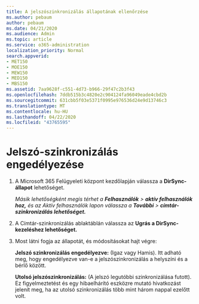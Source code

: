 ```yaml
---
title: A jelszószinkronizálás állapotának ellenőrzése
ms.author: pebaum
author: pebaum
ms.date: 04/21/2020
ms.audience: Admin
ms.topic: article
ms.service: o365-administration
localization_priority: Normal
search.appverid:
- MET150
- MOE150
- MEW150
- MED150
- MBS150
ms.assetid: 7aa9628f-c551-4d73-b966-29f47c2b3f43
ms.openlocfilehash: 7ddb515b3c4820e2c904124fa96049eade4cbd2b
ms.sourcegitcommit: 631cbb5f03e5371f0995e976536d24e9d13746c3
ms.translationtype: MT
ms.contentlocale: hu-HU
ms.lasthandoff: 04/22/2020
ms.locfileid: "43765595"
---
```

# <a name="enable-password-sync"></a>Jelszó-szinkronizálás engedélyezése

1.  A Microsoft 365 Felügyeleti központ kezdőlapján válassza a **DirSync-állapot** lehetőséget. 
    
     *Másik lehetőségként megis térhet a **Felhasználók** \> **aktív felhasználók hoz,** és az Aktív felhasználók lapon válassza a **További** \> **címtár-szinkronizálás lehetőséget.*** 
    
2. A Címtár-szinkronizálás ablaktáblán válassza az **Ugrás a DirSync-kezeléshez lehetőséget.** 
    
3. Most látni fogja az állapotát, és módosításokat hajt végre:
    
    **Jelszó szinkronizálás engedélyezve:** (Igaz vagy Hamis). Itt adható meg, hogy engedélyezve van-e a jelszószinkronizálás a helyszíni és a bérlő között. 
    
    **Utolsó jelszószinkronizálás:** (A jelszó legutóbbi szinkronizálása futott). Ez figyelmeztetést és egy hibaelhárító eszközre mutató hivatkozást jelenít meg, ha az utolsó szinkronizálás több mint három nappal ezelőtt volt. 
    

